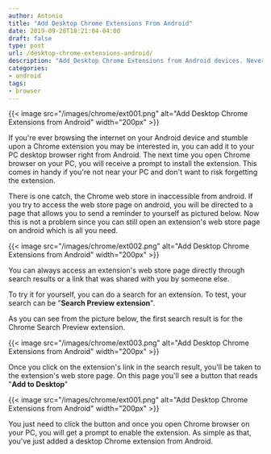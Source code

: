 ```yaml
---
author: Antonio
title: "Add Desktop Chrome Extensions From Android"
date: 2019-09-28T18:21:04-04:00
draft: false
type: post
url: /desktop-chrome-extensions-android/
description: "Add Desktop Chrome Extensions from Android devices. Never forget a Chrome desktop extension again if you come across it on your Android device."
categories:
- android
tags:
- browser
---
```


{{< image src="/images/chrome/ext001.png" alt="Add Desktop Chrome Extensions from Android" width="200px" >}}

If you're ever browsing the internet on your Android device and stumble upon a Chrome extension you may be interested in, you can add it to your PC desktop browser right from Android. The next time you open Chrome browser on your PC, you will receive a prompt to install the extension. This comes in handy if you're not near your PC and don't want to risk forgetting the extension.

<!--more-->

There is one catch, the Chrome web store in inaccessible from android. If you try to access the web store page on android, you will be directed to a page that allows you to send a reminder to yourself as pictured below. Now this is not a problem since you can still open an extension's web store page on android which is all you need.

{{< image src="/images/chrome/ext002.png" alt="Add Desktop Chrome Extensions from Android" width="200px" >}}

You can always access an extension's web store page directly through search results or a link that was shared with you by someone else.

To try it for yourself, you can do a search for an extension. To test, your search can be "**Search Preview extension**".

As you can see from the picture below, the first search result is for the Chrome Search Preview extension.

{{< image src="/images/chrome/ext003.png" alt="Add Desktop Chrome Extensions from Android" width="200px" >}}

Once you click on the extension's link in the search result, you'll be taken to the extension's web store page. On this page you'll see a button that reads "**Add to Desktop**"

{{< image src="/images/chrome/ext001.png" alt="Add Desktop Chrome Extensions from Android" width="200px" >}}

You just need to click the button and once you open Chrome browser on your PC, you will get a prompt to enable the extension. As simple as that, you've just added a desktop Chrome extension from Android.
